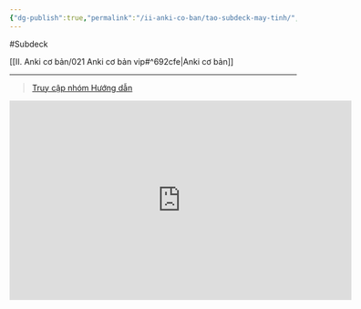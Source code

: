 ```yaml
---
{"dg-publish":true,"permalink":"/ii-anki-co-ban/tao-subdeck-may-tinh/","dgPassFrontmatter":true}
---
```


#Subdeck 

[[II. Anki cơ bản/021 Anki cơ bản vip#^692cfe\|Anki cơ bản]]

___

> [Truy cập nhóm Hướng dẫn](https://www.facebook.com/100006970567626/videos/1309708296640380/)

<iframe width="600" height="350" src="https://www.youtube.com/embed/7ARNBRTn1Rg" title="Tạo Subdeck (máy tính)" frameborder="0" allow="accelerometer; autoplay; clipboard-write; encrypted-media; gyroscope; picture-in-picture; web-share" allowfullscreen></iframe>